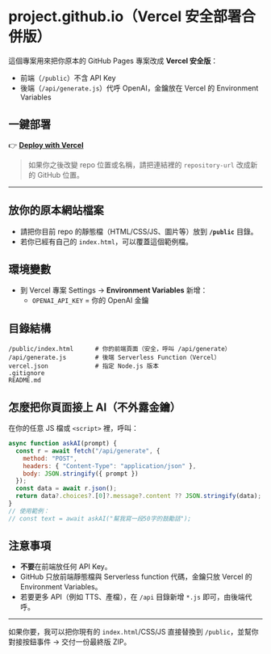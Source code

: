# project.github.io（Vercel 安全部署合併版）

這個專案用來把你原本的 GitHub Pages 專案改成 **Vercel 安全版**：
- 前端（`/public`）不含 API Key
- 後端（`/api/generate.js`）代呼 OpenAI，金鑰放在 Vercel 的 Environment Variables

## 一鍵部署
👉 **[Deploy with Vercel](https://vercel.com/new/clone?repository-url=https://github.com/alexanderme100-design/project.github.io&env=OPENAI_API_KEY&project-name=project-github-io&repository-name=project-github-io)**

> 如果你之後改變 repo 位置或名稱，請把連結裡的 `repository-url` 改成新的 GitHub 位置。

---

## 放你的原本網站檔案
- 請把你目前 repo 的靜態檔（HTML/CSS/JS、圖片等）放到 **`/public`** 目錄。
- 若你已經有自己的 `index.html`，可以覆蓋這個範例檔。

## 環境變數
- 到 Vercel 專案 Settings → **Environment Variables** 新增：
  - `OPENAI_API_KEY` = 你的 OpenAI 金鑰

## 目錄結構
```text
/public/index.html      # 你的前端頁面（安全，呼叫 /api/generate）
/api/generate.js        # 後端 Serverless Function（Vercel）
vercel.json             # 指定 Node.js 版本
.gitignore
README.md
```

## 怎麼把你頁面接上 AI（不外露金鑰）
在你的任意 JS 檔或 `<script>` 裡，呼叫：
```js
async function askAI(prompt) {
  const r = await fetch("/api/generate", {
    method: "POST",
    headers: { "Content-Type": "application/json" },
    body: JSON.stringify({ prompt })
  });
  const data = await r.json();
  return data?.choices?.[0]?.message?.content ?? JSON.stringify(data);
}
// 使用範例：
// const text = await askAI("幫我寫一段50字的鼓勵話");
```

## 注意事項
- **不要**在前端放任何 API Key。
- GitHub 只放前端靜態檔與 Serverless function 代碼，金鑰只放 Vercel 的 Environment Variables。
- 若要更多 API（例如 TTS、產檔），在 `/api` 目錄新增 `*.js` 即可，由後端代呼。

---

如果你要，我可以把你現有的 `index.html`/CSS/JS 直接替換到 `/public`，並幫你對接按鈕事件 → 交付一份最終版 ZIP。
